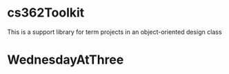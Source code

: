 # cs362Toolkit
This is a support library for term projects in an object-oriented design class
# WednesdayAtThree
